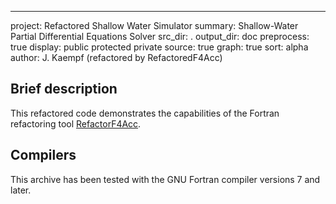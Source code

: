 ---
project: Refactored Shallow Water Simulator
summary: Shallow-Water Partial Differential Equations Solver
src_dir: .
output_dir: doc
preprocess: true
display: public
         protected
         private
source: true
graph: true
sort: alpha
author: J. Kaempf (refactored by RefactoredF4Acc)

Brief description
-----------------
This refactored code demonstrates the capabilities of the Fortran refactoring tool [RefactorF4Acc].

Compilers
---------
This archive has been tested with the GNU Fortran compiler versions 7 and later.

[RefactorF4Acc]: https://github.com/wimvanderbauwhede/RefactorF4Acc/
